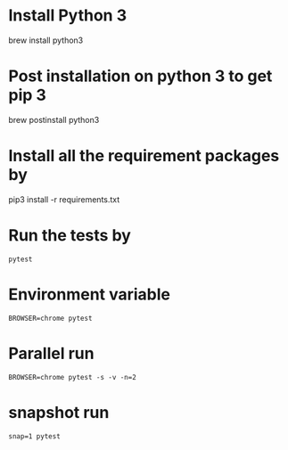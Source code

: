 # Install Python 3 
brew install python3

# Post installation on python 3 to get pip 3
brew postinstall python3

# Install all the requirement packages by 
pip3 install -r requirements.txt

# Run the tests by 
```
pytest
```

# Environment variable
```BROWSER=chrome pytest```

# Parallel run
```BROWSER=chrome pytest -s -v -n=2```

# snapshot run
```snap=1 pytest```

# 

